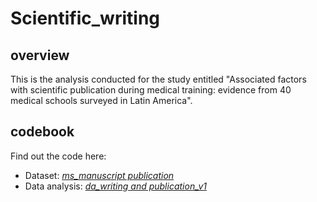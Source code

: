 # Scientific_writing
## overview
This is the analysis conducted for the study entitled "Associated factors with scientific publication during medical training: evidence from 40 medical schools surveyed in Latin America".

## codebook
Find out the code here:
- Dataset: [_ms_manuscript publication_](10.6084/m9.figshare.11888187)
- Data analysis: [_da_writing and publication_v1_](https://github.com/culquichicon/Scientific_writing/blob/master/da_writing%20and%20publication_v1.do)
